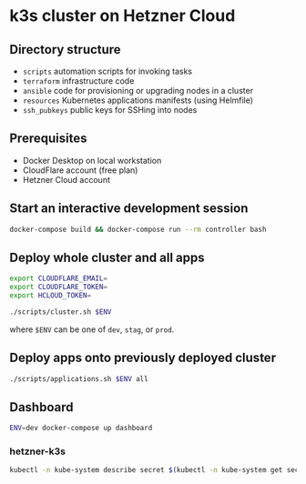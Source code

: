 # k3s cluster on Hetzner Cloud

## Directory structure

- `scripts` automation scripts for invoking tasks
- `terraform` infrastructure code
- `ansible` code for provisioning or upgrading nodes in a cluster
- `resources` Kubernetes applications manifests (using Helmfile)
- `ssh_pubkeys` public keys for SSHing into nodes

## Prerequisites

- Docker Desktop on local workstation
- CloudFlare account (free plan)
- Hetzner Cloud account

## Start an interactive development session

```sh
docker-compose build && docker-compose run --rm controller bash
```

## Deploy whole cluster and all apps

```sh
export CLOUDFLARE_EMAIL=
export CLOUDFLARE_TOKEN=
export HCLOUD_TOKEN=
```

```sh
./scripts/cluster.sh $ENV
```

where `$ENV` can be one of `dev`, `stag`, or `prod`.

## Deploy apps onto previously deployed cluster

```sh
./scripts/applications.sh $ENV all
```

## Dashboard

```sh
ENV=dev docker-compose up dashboard
```

### hetzner-k3s

```sh
kubectl -n kube-system describe secret $(kubectl -n kube-system get secret | grep admin-user | awk '{print $1}')
```
